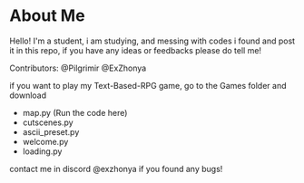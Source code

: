 # About Me

Hello! I'm a student, i am studying, and messing with codes i found and post it in this repo, if you have any ideas or feedbacks please do tell me!

Contributors: @Pilgrimir @ExZhonya


if you want to play my Text-Based-RPG game, go to the Games folder and download
- map.py  (Run the code here)
- cutscenes.py
- ascii_preset.py
- welcome.py
- loading.py

contact me in discord @exzhonya if you found any bugs!
